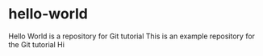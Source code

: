 # hello-world
Hello World is a repository for Git tutorial
This is an example repository for the Git tutorial
Hi 
